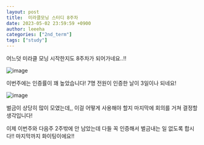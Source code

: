 ```yaml
---
layout: post
title:  미라클모닝 스터디 8주차 
date: 2023-05-02 23:59:59 +0900
author: leeeha
categories: ["2nd_term"]
tags: ["study"]
---
```


어느덧 미라클 모닝 시작한지도 8주차가 되어가네요..!! 

![image](https://user-images.githubusercontent.com/68090939/235874735-317840bb-eab0-439f-96db-4e8200bf0c9a.png)

이번주에는 인증률이 꽤 높았습니다! 7명 전원이 인증한 날이 3일이나 되네요! 

![image](https://user-images.githubusercontent.com/68090939/235878367-7d0f281a-d947-446d-8eb6-cad53b6c3f4f.png)

벌금이 상당히 많이 모였는데,, 이걸 어떻게 사용해야 할지 마지막에 회의를 거쳐 결정할 생각입니다! 

이제 이번주와 다음주 2주밖에 안 남았는데 다들 꼭 인증해서 벌금내는 일 없도록 합시다!! 마지막까지 화이팅이에요!! 